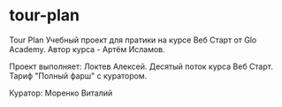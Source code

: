 # tour-plan

Tour Plan
Учебный проект для пратики на курсе Веб Старт от Glo Academy. Автор курса - Артём Исламов.

Проект выполняет:
Локтев Алексей. Десятый поток курса Веб Старт. Тариф "Полный фарш" с куратором.

Куратор:
Моренко Виталий
